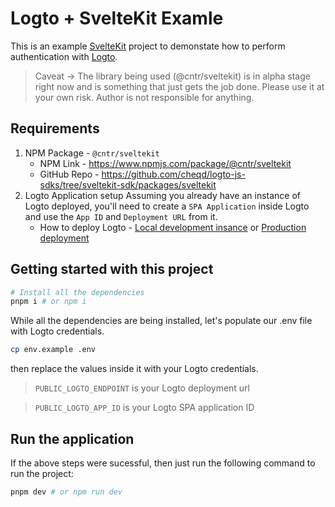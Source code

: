 # Logto + SvelteKit Examle

This is an example [SvelteKit](https://kit.svelte.dev) project to demonstate how to perform authentication with [Logto](https://logto.io).

> Caveat -> The library being used (@cntr/sveltekit) is in alpha stage right now and is something that just gets the job done. Please use it at your own risk. Author is not responsible for anything.

## Requirements
1. NPM Package - `@cntr/sveltekit` 
    - NPM Link - https://www.npmjs.com/package/@cntr/sveltekit
    - GitHub Repo - https://github.com/cheqd/logto-js-sdks/tree/sveltekit-sdk/packages/sveltekit
2. Logto Application setup
    Assuming you already have an instance of Logto deployed, you'll need to create a `SPA Application` inside Logto and use the `App ID` and `Deployment URL` from it.
    - How to deploy Logto - [Local development insance](https://docs.logto.io/docs/tutorials/get-started/#local) or [Production deployment](https://docs.logto.io/docs/recipes/deployment/)

## Getting started with this project

```bash
# Install all the dependencies
pnpm i # or npm i
```
While all the dependencies are being installed, let's populate our .env file with Logto credentials.

```bash
cp env.example .env
```
then replace the values inside it with your Logto credentials.

> `PUBLIC_LOGTO_ENDPOINT` is your Logto deployment url

> `PUBLIC_LOGTO_APP_ID` is your Logto SPA application ID


## Run the application

If the above steps were sucessful, then just run the following command to run the project:

```bash
pnpm dev # or npm run dev
```

